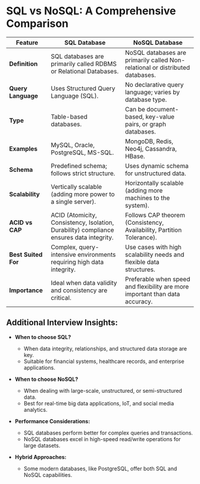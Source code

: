 # SQL vs NoSQL: A Comprehensive Comparison

| Feature          | SQL Database                                      | NoSQL Database                                        |
|-----------------|---------------------------------------------------|------------------------------------------------------|
| **Definition**  | SQL databases are primarily called RDBMS or Relational Databases. | NoSQL databases are primarily called Non-relational or distributed databases. |
| **Query Language** | Uses Structured Query Language (SQL). | No declarative query language; varies by database type. |
| **Type**        | Table-based databases.                            | Can be document-based, key-value pairs, or graph databases. |
| **Examples**    | MySQL, Oracle, PostgreSQL, MS-SQL.                | MongoDB, Redis, Neo4j, Cassandra, HBase.            |
| **Schema**      | Predefined schema; follows strict structure.      | Uses dynamic schema for unstructured data.          |
| **Scalability** | Vertically scalable (adding more power to a single server). | Horizontally scalable (adding more machines to the system). |
| **ACID vs CAP** | ACID (Atomicity, Consistency, Isolation, Durability) compliance ensures data integrity. | Follows CAP theorem (Consistency, Availability, Partition Tolerance). |
| **Best Suited For** | Complex, query-intensive environments requiring high data integrity. | Use cases with high scalability needs and flexible data structures. |
| **Importance**  | Ideal when data validity and consistency are critical. | Preferable when speed and flexibility are more important than data accuracy. |

## Additional Interview Insights:

- **When to choose SQL?**
  - When data integrity, relationships, and structured data storage are key.
  - Suitable for financial systems, healthcare records, and enterprise applications.

- **When to choose NoSQL?**
  - When dealing with large-scale, unstructured, or semi-structured data.
  - Best for real-time big data applications, IoT, and social media analytics.

- **Performance Considerations:**
  - SQL databases perform better for complex queries and transactions.
  - NoSQL databases excel in high-speed read/write operations for large datasets.

- **Hybrid Approaches:**
  - Some modern databases, like PostgreSQL, offer both SQL and NoSQL capabilities.

